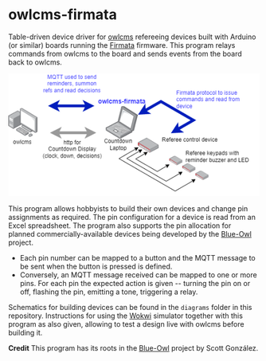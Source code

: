 # owlcms-firmata
Table-driven device driver for [owlcms](https://owlcms.github.io/owlcms4-prerelease/#/index) refereeing devices built with Arduino (or similar) boards running the [Firmata](https://github.com/firmata/protocol) firmware.  This program relays commands from owlcms to the board and sends events from the board back to owlcms.



![overview](docs/img/overview.png)

This program allows hobbyists to build their own devices and change pin assignments as required.  The pin configuration for a device is read from an Excel spreadsheet.  The program also supports the pin allocation for planned commercially-available devices being developed by the [Blue-Owl](https://github.com/scottgonzalez/blue-owl) project.

- Each pin number can be mapped to a button and the MQTT message to be sent when the button is pressed is defined.
- Conversely, an MQTT message received can be mapped to one or more pins.  For each pin the expected action is given -- turning the pin on or off, flashing the pin, emitting a tone, triggering a relay. 

Schematics for building devices can be found in the `diagrams` folder in this repository. Instructions for using the [Wokwi](https://docs.wokwi.com) simulator together with this program as also given, allowing to test a design live with owlcms before building it.

**Credit** This program has its roots in the [Blue-Owl](https://github.com/scottgonzalez/blue-owl) project by Scott González.   
